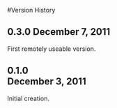 #Version History
 
0.3.0
December 7, 2011
-----
First remotely useable version.

0.1.0  
December 3, 2011
-----
Initial creation.
